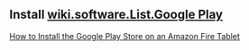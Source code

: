 
## Install [wiki.software.List.Google Play](../../Software/List/Google%20Play.md)

[How to Install the Google Play Store on an Amazon Fire Tablet](https://www.howtogeek.com/232726/how-to-install-the-google-play-store-on-your-amazon-fire-tablet/)
